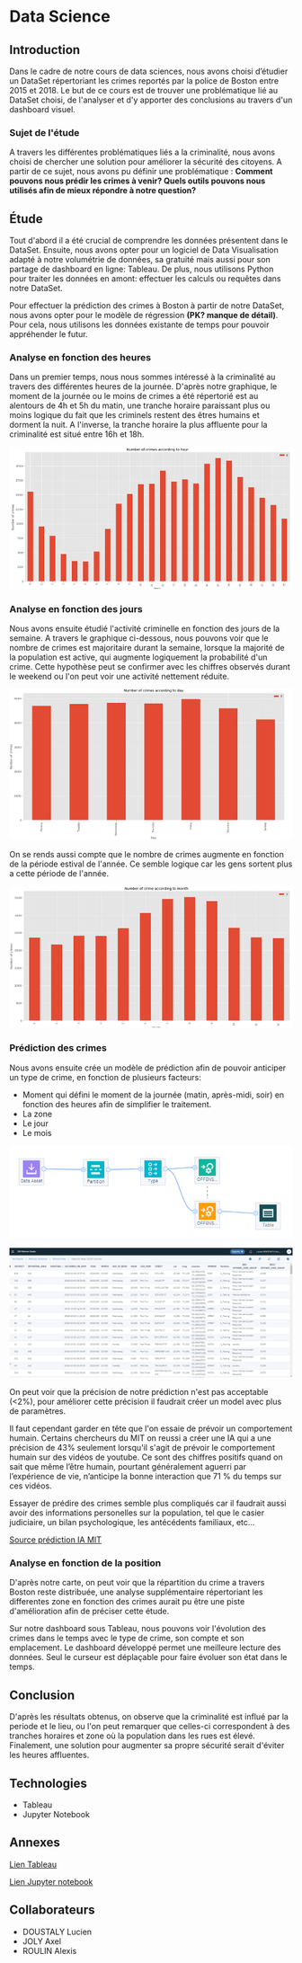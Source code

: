 # Data Science


## Introduction
Dans le cadre de notre cours de data sciences, nous avons choisi d’étudier un DataSet répertoriant les crimes reportés par la police de Boston entre 2015 et 2018. Le but de ce cours est de trouver une problématique lié au DataSet choisi, de l'analyser et d'y apporter des conclusions au travers d'un dashboard visuel. 

### Sujet de l'étude 
A travers les différentes problématiques liés a la criminalité, nous avons choisi de chercher une solution pour améliorer la sécurité des citoyens. A partir de ce sujet, nous avons pu définir une problématique : **Comment pouvons nous prédir les crimes à venir? Quels outils pouvons nous utilisés afin de mieux répondre à notre question?** 

## Étude

Tout d'abord il a été crucial de comprendre les données présentent dans le DataSet. Ensuite, nous avons opter pour un logiciel de Data Visualisation adapté à notre volumétrie de données, sa gratuité mais aussi pour son partage de dashboard en ligne: Tableau. 
De plus, nous utilisons Python pour traiter les données en amont: effectuer les calculs ou requêtes dans notre DataSet.

Pour effectuer la prédiction des crimes à Boston à partir de notre DataSet, nous avons opter pour le modèle de régression **(PK? manque de détail)**. Pour cela, nous utilisons les données existante de temps pour pouvoir appréhender le futur.

### Analyse en fonction des heures

Dans un premier temps, nous nous sommes intéressé à la criminalité au travers des différentes heures de la journée. D'après notre graphique, le moment de la journée ou le moins de crimes a été répertorié est au alentours de 4h et 5h du matin, une tranche horaire paraissant plus ou moins logique du fait que les criminels restent des êtres humains et dorment la nuit. A l'inverse, la tranche horaire la plus affluente pour la criminalité est situé entre 16h et 18h.

![Crimes par heure](https://raw.githubusercontent.com/LucienDoustaly/Boston_Policing/master/Crimes_per_hour.PNG)

### Analyse en fonction des jours

Nous avons ensuite étudié l'activité criminelle en fonction des jours de la semaine. A travers le graphique ci-dessous, nous pouvons voir que le nombre de crimes est majoritaire durant la semaine, lorsque la majorité de la population est active, qui augmente logiquement la probabilité d'un crime. Cette hypothèse peut se confirmer avec les chiffres observés durant le weekend ou l'on peut voir une activité nettement réduite.

![Crimes par jour](https://raw.githubusercontent.com/LucienDoustaly/Boston_Policing/master/Crimes_per_day.PNG)

On se rends aussi compte que le nombre de crimes augmente en fonction de la période estival de l'année. Ce semble logique car les gens sortent plus a cette période de l'année.

![Crimes par mois](https://raw.githubusercontent.com/LucienDoustaly/Boston_Policing/master/Crimes_per_month.PNG)

### Prédiction des crimes

Nous avons ensuite crée un modèle de prédiction afin de pouvoir anticiper un type de crime, en fonction de plusieurs facteurs: 
* Moment qui défini le moment de la journée (matin, après-midi, soir) en fonction des heures  afin de simplifier le traitement. 
* La zone
* Le jour
* Le mois

![Modeler Flow](https://raw.githubusercontent.com/LucienDoustaly/Boston_Policing/master/ModelerFlow.png)

![Prédiction](https://raw.githubusercontent.com/LucienDoustaly/Boston_Policing/master/Prediction.png)

On peut voir que la précision de notre prédiction n'est pas acceptable (<2%), pour améliorer cette précision il faudrait créer un model avec plus de paramètres.  

Il faut cependant garder en tête que l'on essaie de prévoir un comportement humain. Certains chercheurs du MIT on reussi a créer une IA qui a une précision de 43% seulement lorsqu'il s'agit de prévoir le comportement humain sur des vidéos de youtube. Ce sont des chiffres positifs quand on sait que même l’être humain, pourtant généralement aguerri par l’expérience de vie, n’anticipe la bonne interaction que 71 % du temps sur ces vidéos.

Essayer de prédire des crimes semble plus compliqués car il faudrait aussi avoir des informations personelles sur la population, tel que le casier judiciaire, un bilan psychologique, les antécédents familiaux, etc...


[Source prédiction IA MIT](https://atelier.bnpparibas/smart-city/article/l-ai-affine-prediction-comportements-humains)

### Analyse en fonction de la position

D'après notre carte, on peut voir que la répartition du crime a travers Boston reste distribuée, une analyse supplémentaire répertoriant les differentes zone en fonction des crimes aurait pu être une piste d'amélioration afin de préciser cette étude. 

Sur notre dashboard sous Tableau, nous pouvons voir l'évolution des crimes dans le temps avec le type de crime, son compte et son emplacement. Le dashboard développé permet une meilleure lecture des données. Seul le curseur est déplaçable pour faire évoluer son état dans le temps.


## Conclusion

D'après les résultats obtenus, on observe que la criminalité est influé par la periode et le lieu, ou l'on peut remarquer que celles-ci correspondent à des tranches horaires et zone où la population dans les rues est élevé. Finalement, une solution pour augmenter sa propre sécurité serait d'éviter les heures affluentes.

## Technologies

* Tableau
* Jupyter Notebook

## Annexes

[Lien Tableau](https://public.tableau.com/profile/roulin#!/)

[Lien Jupyter notebook](https://github.com/LucienDoustaly/Boston_Policing/blob/master/Predictive-Policing.ipynb)


## Collaborateurs

* DOUSTALY Lucien
* JOLY Axel
* ROULIN Alexis
